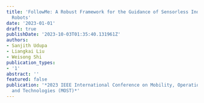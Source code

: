 ```yaml
---
title: 'FollowMe: A Robust Framework for the Guidance of Sensorless Indoor Mobile
  Robots'
date: '2023-01-01'
draft: true
publishDate: '2023-10-03T01:35:40.131961Z'
authors:
- Sanjith Udupa
- Liangkai Liu
- Weisong Shi
publication_types:
- '1'
abstract: ''
featured: false
publication: '*2023 IEEE International Conference on Mobility, Operations, Services
  and Technologies (MOST)*'
---
```


